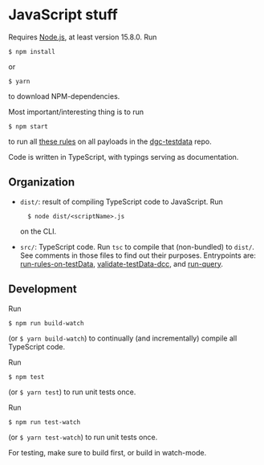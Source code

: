 # JavaScript stuff

Requires [Node.js](https://nodejs.org/), at least version 15.8.0.
Run

    $ npm install

or

    $ yarn

to download NPM-dependencies.

Most important/interesting thing is to run

    $ npm start

to run all [these rules](../rulesets/EU/template-ruleset.json) on all payloads in the [dgc-testdata](https://github.com/eu-digital-green-certificates/dgc-testdata) repo.

Code is written in TypeScript, with typings serving as documentation.


## Organization

* `dist/`: result of compiling TypeScript code to JavaScript.
    Run

        $ node dist/<scriptName>.js

    on the CLI.

* `src/`: TypeScript code.
    Run `tsc` to compile that (non-bundled) to `dist/`.
    See comments in those files to find out their purposes.
    Entrypoints are: [run-rules-on-testData](./src/testData/run-rules-on-testData.ts), [validate-testData-dcc](./src/testData/validate-testData-dcc.ts), and [run-query](./src/testData/run-query.ts).


## Development

Run

    $ npm run build-watch

(or `$ yarn build-watch`) to continually (and incrementally) compile all TypeScript code.

Run

    $ npm test

(or `$ yarn test`) to run unit tests once.

Run

    $ npm run test-watch

(or `$ yarn test-watch`) to run unit tests once.

For testing, make sure to build first, or build in watch-mode.

